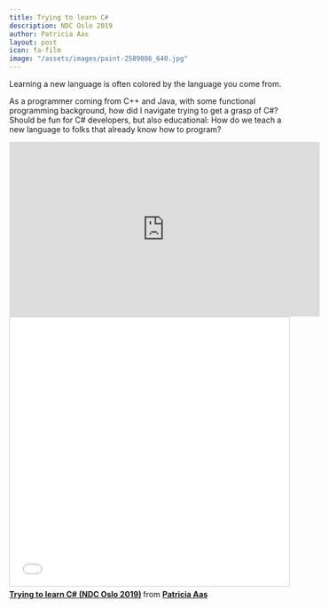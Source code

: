 ```yaml
---
title: Trying to learn C#
description: NDC Oslo 2019
author: Patricia Aas
layout: post
icon: fa-film
image: "/assets/images/paint-2589086_640.jpg"
---
```

Learning a new language is often colored by the language you come from.

As a programmer coming from C++ and Java, with some functional programming background, how did I navigate trying to get a grasp of C#? Should be fun for C# developers, but also educational: How do we teach a new language to folks that already know how to program?

<iframe width="560" height="315" src="https://www.youtube-nocookie.com/embed/Id2jBMJLz2Y" title="YouTube video player" frameborder="0" allow="accelerometer; autoplay; clipboard-write; encrypted-media; gyroscope; picture-in-picture" allowfullscreen></iframe>

<iframe src="//www.slideshare.net/slideshow/embed_code/key/ohJNxISzO0hXhb" width="595" height="485" frameborder="0" marginwidth="0" marginheight="0" scrolling="no" style="border:1px solid #CCC; border-width:1px; margin-bottom:5px; max-width: 100%;" allowfullscreen> </iframe> <div style="margin-bottom:5px"> <strong> <a href="//www.slideshare.net/PatriciaAas/trying-to-learn-c-ndc-oslo-2019" title="Trying to learn C# (NDC Oslo 2019)" target="_blank">Trying to learn C# (NDC Oslo 2019)</a> </strong> from <strong><a href="https://www.slideshare.net/PatriciaAas" target="_blank">Patricia Aas</a></strong> </div>